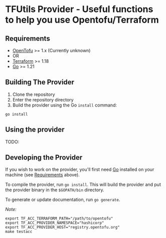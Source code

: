 # TFUtils Provider - Useful functions to help you use Opentofu/Terraform

## Requirements

- [OpenTofu](https://opentofu.org) >= 1.x (Currently unknown)
- OR
- [Terraform](https://developer.hashicorp.com/terraform/downloads) >= 1.18
- [Go](https://golang.org/doc/install) >= 1.21

## Building The Provider

1. Clone the repository
2. Enter the repository directory
3. Build the provider using the Go `install` command:

```shell
go install
```

## Using the provider

TODO:

## Developing the Provider

If you wish to work on the provider, you'll first need [Go](http://www.golang.org) installed on your machine (see [Requirements](#requirements) above).

To compile the provider, run `go install`. This will build the provider and put the provider binary in the `$GOPATH/bin` directory.

To generate or update documentation, run `go generate`.

*Note:* 

```shell
export TF_ACC_TERRAFORM_PATH="/path/to/opentofu"
export TF_ACC_PROVIDER_NAMESPACE="hashicorp"
export TF_ACC_PROVIDER_HOST="registry.opentofu.org"
make testacc
```
